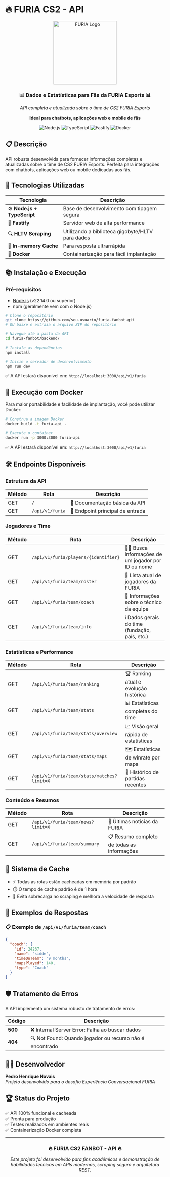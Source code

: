 # 🔥 FURIA CS2 - API

<div align="center">
  <img src="https://upload.wikimedia.org/wikipedia/pt/f/f9/Furia_Esports_logo.png" alt="FURIA Logo" width="200"/>
  <h3>📊 Dados e Estatísticas para Fãs da FURIA Esports 📊</h3>
  <p><i>API completa e atualizada sobre o time de CS2 FURIA Esports</i></p>
  <p><b>Ideal para chatbots, aplicações web e mobile de fãs</b></p>

![Node.js](https://img.shields.io/badge/Node.js-43853D?style=for-the-badge&logo=node.js&logoColor=white)
![TypeScript](https://img.shields.io/badge/TypeScript-007ACC?style=for-the-badge&logo=typescript&logoColor=white)
![Fastify](https://img.shields.io/badge/Fastify-202020?style=for-the-badge&logo=fastify&logoColor=white)
![Docker](https://img.shields.io/badge/Docker-2496ED?style=for-the-badge&logo=docker&logoColor=white)

</div>

## 📋 Descrição

API robusta desenvolvida para fornecer informações completas e atualizadas sobre o time de CS2 FURIA Esports.
Perfeita para integrações com chatbots, aplicações web ou mobile dedicadas aos fãs.

## 🚀 Tecnologias Utilizadas

| Tecnologia                  | Descrição                                        |
| --------------------------- | ------------------------------------------------ |
| ⚙️ **Node.js + TypeScript** | Base de desenvolvimento com tipagem segura       |
| 🚄 **Fastify**              | Servidor web de alta performance                 |
| 🔍 **HLTV Scraping**        | Utilizando a biblioteca gigobyte/HLTV para dados |
| 💾 **In-memory Cache**      | Para resposta ultrarrápida                       |
| 🐳 **Docker**               | Containerização para fácil implantação           |

## 📚 Instalação e Execução

### Pré-requisitos

- [Node.js](https://nodejs.org/) (v22.14.0 ou superior)
- npm (geralmente vem com o Node.js)

```bash
# Clone o repositório
git clone https://github.com/seu-usuario/furia-fanbot.git
# OU baixe e extraia o arquivo ZIP do repositório

# Navegue até a pasta da API
cd furia-fanbot/backend/

# Instale as dependências
npm install

# Inicie o servidor de desenvolvimento
npm run dev
```

✅ A API estará disponível em: `http://localhost:3000/api/v1/furia`

## 🐳 Execução com Docker

Para maior portabilidade e facilidade de implantação, você pode utilizar Docker:

```bash
# Construa a imagem Docker
docker build -t furia-api .

# Execute o container
docker run -p 3000:3000 furia-api
```

✅ A API estará disponível em: `http://localhost:3000/api/v1/furia`

## 🛠️ Endpoints Disponíveis

### Estrutura da API

| Método | Rota            | Descrição                        |
| ------ | --------------- | -------------------------------- |
| GET    | `/`             | 📝 Documentação básica da API    |
| GET    | `/api/v1/furia` | 🚪 Endpoint principal de entrada |

### Jogadores e Time

| Método | Rota                                 | Descrição                                         |
| ------ | ------------------------------------ | ------------------------------------------------- |
| GET    | `/api/v1/furia/players/{identifier}` | 👨‍💻 Busca informações de um jogador por ID ou nome |
| GET    | `/api/v1/furia/team/roster`          | 👥 Lista atual de jogadores da FURIA              |
| GET    | `/api/v1/furia/team/coach`           | 🧠 Informações sobre o técnico da equipe          |
| GET    | `/api/v1/furia/team/info`            | ℹ️ Dados gerais do time (fundação, país, etc.)    |

### Estatísticas e Performance

| Método | Rota                                       | Descrição                             |
| ------ | ------------------------------------------ | ------------------------------------- |
| GET    | `/api/v1/furia/team/ranking`               | 🏆 Ranking atual e evolução histórica |
| GET    | `/api/v1/furia/team/stats`                 | 📊 Estatísticas completas do time     |
| GET    | `/api/v1/furia/team/stats/overview`        | 📈 Visão geral rápida de estatísticas |
| GET    | `/api/v1/furia/team/stats/maps`            | 🗺️ Estatísticas de winrate por mapa   |
| GET    | `/api/v1/furia/team/stats/matches?limit=X` | 🏹 Histórico de partidas recentes     |

### Conteúdo e Resumos

| Método | Rota                              | Descrição                                  |
| ------ | --------------------------------- | ------------------------------------------ |
| GET    | `/api/v1/furia/team/news?limit=X` | 📰 Últimas notícias da FURIA               |
| GET    | `/api/v1/furia/team/summary`      | 📋 Resumo completo de todas as informações |

## 💾 Sistema de Cache

- ⚡ Todas as rotas estão cacheadas em memória por padrão
- ⏱️ O tempo de cache padrão é de 1 hora
- 🚀 Evita sobrecarga no scraping e melhora a velocidade de resposta

## 🎯 Exemplos de Respostas

### 📋 Exemplo de `/api/v1/furia/team/coach`

```json
{
  "coach": {
    "id": 24267,
    "name": "sidde",
    "timeOnTeam": "9 months",
    "mapsPlayed": 140,
    "type": "Coach"
  }
}
```

## 🛡️ Tratamento de Erros

A API implementa um sistema robusto de tratamento de erros:

| Código  | Descrição                                                |
| ------- | -------------------------------------------------------- |
| **500** | ❌ Internal Server Error: Falha ao buscar dados          |
| **404** | 🔍 Not Found: Quando jogador ou recurso não é encontrado |

## 👨‍💻 Desenvolvedor

**Pedro Henrique Novais**  
_Projeto desenvolvido para o desafio Experiência Conversacional FURIA_

## 🏆 Status do Projeto

✅ API 100% funcional e cacheada  
✅ Pronta para produção  
✅ Testes realizados em ambientes reais  
✅ Containerização Docker completa

---

<div align="center">
  <h3>🔥 FURIA CS2 FANBOT - API 🔥</h3>
  <p><i>Este projeto foi desenvolvido para fins acadêmicos e demonstração de habilidades técnicas em APIs modernas, scraping seguro e arquitetura REST.</i></p>
</div>
